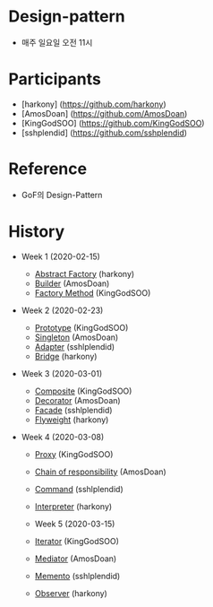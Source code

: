 # Design-pattern
- 매주 일요일 오전 11시

# Participants
- [harkony] (https://github.com/harkony)
- [AmosDoan] (https://github.com/AmosDoan)
- [KingGodSOO] (https://github.com/KingGodSOO) 
- [sshplendid] (https://github.com/sshplendid)

# Reference 
- GoF의 Design-Pattern

# History
- Week 1 (2020-02-15)
  - [Abstract Factory](https://github.com/harkony/design-pattern/blob/master/20200215/abstract_factory/abstract_factory.md) (harkony)
  - [Builder](https://github.com/harkony/design-pattern/blob/master/20200215/builder_pattern/builder_pattern.md) (AmosDoan)
  - [Factory Method](https://github.com/harkony/design-pattern/blob/master/20200215/factory_method/factory_method.md) (KingGodSOO)

- Week 2 (2020-02-23)
  - [Prototype](https://github.com/harkony/design-pattern/blob/master/20200223/prototype/prototype.md) (KingGodSOO)
  - [Singleton](https://github.com/harkony/design-pattern/tree/master/20200223/singleton) (AmosDoan)
  - [Adapter](https://github.com/harkony/design-pattern/blob/master/20200223/adapter/README.md) (sshlplendid)
  - [Bridge](https://github.com/harkony/design-pattern/blob/master/20200223/bridge/bridge.md) (harkony)
  
- Week 3 (2020-03-01)
  - [Composite](https://github.com/harkony/design-pattern/blob/master/20200301/composite/composite.md) (KingGodSOO)
  - [Decorator](https://github.com/harkony/design-pattern/blob/master/20200301/decorator/Decorator.md) (AmosDoan)
  - [Facade](https://github.com/harkony/design-pattern/blob/master/20200301/facade/README.md) (sshlplendid)
  - [Flyweight](https://github.com/harkony/design-pattern/blob/master/20200301/flyweight/flyweight.md) (harkony)
  
- Week 4 (2020-03-08)
  - [Proxy](https://github.com/harkony/design-pattern/blob/master/20200308/proxy/proxy.md) (KingGodSOO)
  - [Chain of responsibility](https://github.com/harkony/design-pattern/blob/master/20200308/chainOfResponsiblity/Chain%20of%20responsibility.md) (AmosDoan)
  - [Command](https://github.com/harkony/design-pattern/blob/master/20200308/command/README.md) (sshlplendid)
  - [Interpreter](https://github.com/harkony/design-pattern/blob/master/20200308/interpreter/interpreter.md) (harkony)
  
  - Week 5 (2020-03-15)
  - [Iterator](https://github.com/harkony/design-pattern/blob/master/20200315/iterator/iterator.md) (KingGodSOO)
  - [Mediator](https://github.com/harkony/design-pattern/blob/master/20200315/mediator/Mediator.md) (AmosDoan)
  - [Memento](https://github.com/harkony/design-pattern/tree/master/20200315/memento) (sshlplendid)
  - [Observer](https://github.com/harkony/design-pattern/blob/master/20200315/observer/observer.md) (harkony)
  
